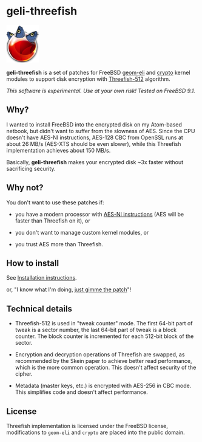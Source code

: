 # geli-threefish

![Logo](logo.png)

**geli-threefish** is a set of patches for FreeBSD
[geom-eli](http://www.freebsd.org/cgi/man.cgi?query=geli) and
[crypto](http://www.freebsd.org/cgi/man.cgi?query=crypto&apropos=0&sektion=4)
kernel modules to support disk encryption with
[Threefish-512](http://en.wikipedia.org/wiki/Threefish) algorithm.

*This software is experimental. Use at your own risk! Tested on FreeBSD 9.1.*

## Why?

I wanted to install FreeBSD into the encrypted disk on my Atom-based netbook,
but didn't want to suffer from the slowness of AES. Since the CPU doesn't have
AES-NI instructions, AES-128 CBC from OpenSSL runs at about 26 MB/s (AES-XTS
should be even slower), while this Threefish implementation achieves about 150
MB/s.

Basically, **geli-threefish** makes your encrypted disk ~3x faster
without sacrificing security.


## Why not?

You don't want to use these patches if:

  *  you have a modern processor with
     [AES-NI instructions](http://en.wikipedia.org/wiki/AES_instruction_set)
     (AES will be faster than Threefish on it), or

  *  you don't want to manage custom kernel modules, or

  *  you trust AES more than Threefish.


## How to install

See [Installation instructions](INSTALL.md).

or, "I know what I'm doing, [just gimme the patch](https://github.com/dchest/geli-threefish/compare/freebsd...master.patch)"!


## Technical details

  *  Threefish-512 is used in "tweak counter" mode. The first 64-bit part of
     tweak is a sector number, the last 64-bit part of tweak is a block counter.
     The block counter is incremented for each 512-bit block of the sector.

  *  Encryption and decryption operations of Threefish are swapped, as
     recommended by the Skein paper to achieve better read performance,
     which is the more common operation. This doesn't affect security of the
     cipher.

  *  Metadata (master keys, etc.) is encrypted with AES-256 in CBC mode. This
     simplifies code and doesn't affect performance.

## License

Threefish implementation is licensed under the FreeBSD license,
modifications to `geom-eli` and `crypto` are placed into the public domain.

